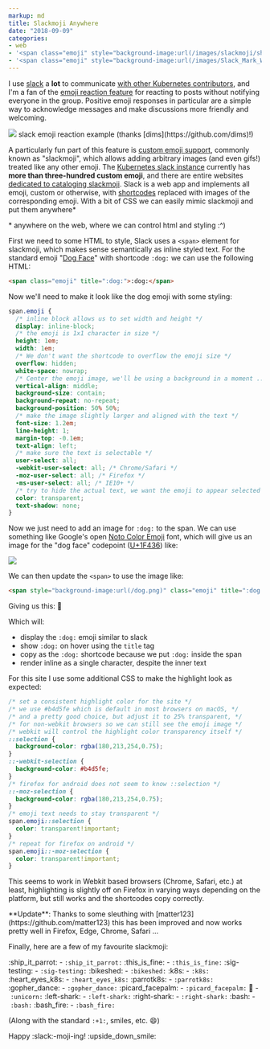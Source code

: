 ```yaml
---
markup: md
title: Slackmoji Anywhere
date: "2018-09-09"
categories:
- web
- '<span class="emoji" style="background-image:url(/images/slackmoji/ship_it_parrot.gif)" title=":ship_it_parrot:">:ship_it_parrot:</span>'
- '<span class="emoji" style="background-image:url(/images/Slack_Mark_Web_Cropped.png)" title=":slack:">:slack:</span>'
---
```

I use [slack](https://slack.com/) a **lot** to communicate [with other Kubernetes contributors](https://kubernetes.slack.com),
and I'm a fan of the [emoji reaction feature](https://get.slack.help/hc/en-us/articles/206870317-Emoji-reactions) 
for reacting to posts without notifying everyone in the group.
Positive emoji responses in particular are a simple way to acknowledge messages and make discussions 
more friendly and welcoming.

<img src="/images/slack_react_example.png" class="centered" style="max-width:295px;" />
<span class="centered centered-text">slack emoji reaction example (thanks [dims](https://github.com/dims)!)</span>


A particularly fun part of this feature is [custom emoji support](https://get.slack.help/hc/en-us/articles/206870177-Add-custom-emoji), commonly known as "slackmoji",
which allows adding arbitrary images (and even gifs!) treated like any other emoji.
The [Kubernetes slack instance](https://kubernetes.slack.com) currently has **more than three-hundred custom emoji**,
and there are entire websites [dedicated to cataloging slackmoji](https://slackmojis.com/).
Slack is a web app and implements all emoji, custom or otherwise, with [shortcodes](https://www.webpagefx.com/tools/emoji-cheat-sheet/) replaced with images of the corresponding emoji.
With a bit of CSS we can easily mimic slackmoji and put them anywhere*

\* anywhere on the web, where we can control html and styling :^)

First we need to some HTML to style, Slack uses a `<span>` element for slackmoji,
which makes sense semantically as inline styled text. 
For the standard emoji "[Dog Face](https://emojipedia.org/dog-face/)" with shortcode `:dog:`
we can use the following HTML:

```html
<span class="emoji" title=":dog:">:dog:</span>
```

Now we'll need to make it look like the dog emoji with some styling:

```css
span.emoji {
  /* inline block allows us to set width and height */
  display: inline-block;
  /* the emoji is 1x1 character in size */
  height: 1em;
  width: 1em;
  /* We don't want the shortcode to overflow the emoji size */
  overflow: hidden;
  white-space: nowrap;
  /* Center the emoji image, we'll be using a background in a moment ... */
  vertical-align: middle;
  background-size: contain;
  background-repeat: no-repeat;
  background-position: 50% 50%;
  /* make the image slightly larger and aligned with the text */
  font-size: 1.2em;
  line-height: 1;
  margin-top: -0.1em;
  text-align: left;
  /* make sure the text is selectable */
  user-select: all;
  -webkit-user-select: all; /* Chrome/Safari */
  -moz-user-select: all; /* Firefox */
  -ms-user-select: all; /* IE10+ */
  /* try to hide the actual text, we want the emoji to appear selected */
  color: transparent;
  text-shadow: none;
}
```

Now we just need to add an image for `:dog:` to the span. We can use
something like Google's open [Noto Color Emoji](https://www.google.com/get/noto/help/emoji/)
font, which will give us an image for the "dog face" codepoint ([U+1F436](https://unicode.org/emoji/charts/full-emoji-list.html#1f436)) like:

<img class="centered" src="/images/emoji/emoji_u1f436.png"></img>

We can then update the `<span>` to use the image like:
```html
<span style="background-image:url(/dog.png)" class="emoji" title=":dog:">:dog:</span>
```

Giving us this: <span style="background-image:url(/images/emoji/emoji_u1f436.png)" class="emoji" title=":dog:">:dog:</span>

Which will:

  - display the `:dog:` emoji similar to slack
  - show `:dog:` on hover using the `title` tag
  - copy as the `:dog:` shortcode because we put `:dog:` inside the span
  - render inline as a single character, despite the inner text

For this site I use some additional CSS to make the highlight look as expected:

```css
/* set a consistent highlight color for the site */
/* we use #b4d5fe which is default in most browsers on macOS, */
/* and a pretty good choice, but adjust it to 25% transparent, */
/* for non-webkit browsers so we can still see the emoji image */
/* webkit will control the highlight color transparency itself */
::selection {
  background-color: rgba(180,213,254,0.75);
}
::-webkit-selection {
  background-color: #b4d5fe;
}
/* firefox for android does not seem to know ::selection */
::-moz-selection {
  background-color: rgba(180,213,254,0.75);
}
/* emoji text needs to stay transparent */
span.emoji::selection {
  color: transparent!important;
}
/* repeat for firefox on android */
span.emoji::-moz-selection {
  color: transparent!important;
}
```

<p class="strike"> This seems to work in Webkit based browsers (Chrome, Safari, etc.) at least, 
highlighting is slightly off on Firefox in varying ways depending on the platform,
but still works and the shortcodes copy correctly. </p>
**Update**: Thanks to some sleuthing with [matter123](https://github.com/matter123) this
has been improved and now works pretty well in Firefox, Edge, Chrome, Safari ...

Finally, here are a few of my favourite slackmoji:

<span class="nowrap"><span class="emoji" style="background-image:url(/images/slackmoji/ship_it_parrot.gif)" title=":ship_it_parrot:">:ship_it_parrot:</span> - `:ship_it_parrot:`</span>
<span class="nowrap"><span class="emoji" style="background-image:url(/images/slackmoji/this_is_fine.jpg)" title=":this_is_fine:">:this_is_fine:</span> - `:this_is_fine:`</span>
<span class="nowrap"><span class="emoji" style="background-image:url(/images/slackmoji/sig-testing.png)" title=":sig-testing:">:sig-testing:</span> - `:sig-testing:`</span>
<span class="nowrap"><span class="emoji" style="background-image:url(/images/slackmoji/bikeshed.gif)" title=":bikeshed:">:bikeshed:</span> - `:bikeshed:`</span>
<span class="nowrap"><span class="emoji" style="background-image:url(/images/slackmoji/k8s.png)" title=":k8s:">:k8s:</span> - `:k8s:`</span>
<span class="nowrap"><span class="emoji" style="background-image:url(/images/slackmoji/heart_eyes_k8s.png)" title=":heart_eyes_k8s:">:heart_eyes_k8s:</span> - `:heart_eyes_k8s:`</span>
<span class="nowrap"><span class="emoji" style="background-image:url(/images/slackmoji/parrotk8s.gif)" title=":parrotk8s:">:parrotk8s:</span> - `:parrotk8s:`</span>
<span class="nowrap"><span class="emoji" style="background-image:url(/images/slackmoji/gopher_dance.gif)" title=":gopher_dance:">:gopher_dance:</span> - `:gopher_dance:`</span>
<span class="nowrap"><span class="emoji" style="background-image:url(/images/slackmoji/picard_facepalm.png)" title=":picard_facepalm:">:picard_facepalm:</span> - `:picard_facepalm:`</span>
<span class="nowrap"><span class="emoji" style="background-image:url(/images/slackmoji/unicorn.png)" title=":unicorn:">:unicorn:</span> - `:unicorn:`</span>
<span class="nowrap"><span class="emoji" style="background-image:url(/images/slackmoji/left-shark.gif)" title=":left-shark:">:left-shark:</span> - `:left-shark:`</span>
<span class="nowrap"><span class="emoji" style="background-image:url(/images/slackmoji/right-shark.gif)" title=":right-shark:">:right-shark:</span> - `:right-shark:`</span>
<span class="nowrap"><span class="emoji" style="background-image:url(/images/slackmoji/bash.png)" title=":bash:">:bash:</span> - `:bash:`</span>
<span class="nowrap"><span class="emoji" style="background-image:url(/images/slackmoji/bash_fire.png)" title=":bash_fire:">:bash_fire:</span> - `:bash_fire:`</span>


(Along with the standard `:+1:`, smiles, etc. <span class="emoji" style="background-image:url(/images/emoji/emoji_u1f604.png)" title=":smile:">:smile:</span>)


Happy <span class="emoji" style="background-image:url(/images/Slack_Mark_Web_Cropped.png)" title=":slack:">:slack:</span>-moji-ing!  <span class="emoji" style="background-image:url(/images/emoji/emoji_u1f643.png)" title=":upside_down_smile:">:upside_down_smile:</span>


<div style="clear: both;"></div>
